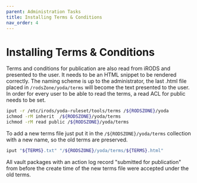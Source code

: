 ```yaml
---
parent: Administration Tasks
title: Installing Terms & Conditions
nav_order: 4
---
```

# Installing Terms & Conditions
Terms and conditions for publication are also read from iRODS and presented to the user.
It needs to be an HTML snippet to be rendered correctly.
The naming scheme is up to the administrator, the last .html file placed in
`/rodsZone/yoda/terms` will become the text presented to the user.
In order for every user to be able to read the terms, a read ACL for public needs to be set.

```bash
iput -r /etc/irods/yoda-ruleset/tools/terms /${RODSZONE}/yoda
ichmod -rM inherit  /${RODSZONE}/yoda/terms
ichmod -rM read public /${RODSZONE}/yoda/terms
```

To add a new terms file just put it in the `/${RODSZONE}/yoda/terms` collection with a new name, so the old terms are preserved.

```bash
iput "${TERMS}.txt" "/${RODSZONE}/yoda/terms/${TERMS}.html"
```

All vault packages with an action log record "submitted for publication" from before the create time of the new terms file were accepted under the old terms.
